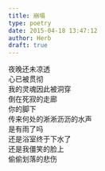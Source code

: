 ```yaml
---  
title: 崩塌  
type: poetry  
date: 2015-04-18 13:47:12  
author: Herb  
draft: true
---  
```

夜晚还未凉透  
心已被贯彻  
我的灵魂因此被洞穿  
倒在死寂的走廊  
你的脚下    
传来何处的淅淅沥沥的水声  
是有雨了吗  
还是浴室终于下水了  
还是我僵笑的脸上  
偷偷划落的悲伤